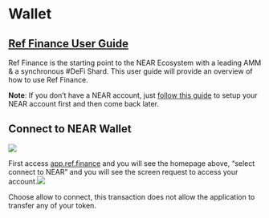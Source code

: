 # Wallet

## [Ref Finance User Guide](https://ref-finance.medium.com/ref-finance-user-guide-defa165401ae?source=user_profile---------2----------------------------) <a id="e359"></a>

Ref Finance is the starting point to the NEAR Ecosystem with a leading AMM & a synchronous \#DeFi Shard. This user guide will provide an overview of how to use Ref Finance.

**Note**: If you don’t have a NEAR account, just [follow this guide](https://awesomenear.com/articles/ref-finance-user-guide/#near-account) to setup your NEAR account first and then come back later.

## Connect to NEAR Wallet <a id="a7ac"></a>

![](https://miro.medium.com/max/1400/0*XaS129D_GP8zOZZy.jpg)

First access [app.ref.finance](https://app.ref.finance/) and you will see the homepage above, “select connect to NEAR” and you will see the screen request to access your account.![](https://miro.medium.com/max/1400/0*fsK8WgMiKAP4sMAt.jpg)

Choose allow to connect, this transaction does not allow the application to transfer any of your token.

##  <a id="5eb0"></a>

